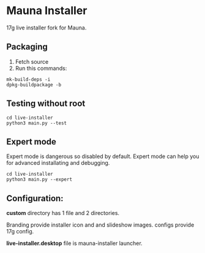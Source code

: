 # Mauna Installer
17g live installer fork for Mauna.

## Packaging
1. Fetch source
2. Run this commands:
```shell
mk-build-deps -i
dpkg-buildpackage -b
```

## Testing without root
```shell
cd live-installer
python3 main.py --test
```

## Expert mode
Expert mode is dangerous so disabled by default. Expert mode can help you for advanced installating and debugging.
```shell
cd live-installer
python3 main.py --expert
```

## Configuration:
**custom** directory has 1 file and 2 directories. 

Branding provide installer icon and and slideshow images. configs provide 17g config.

**live-installer.desktop** file is mauna-installer launcher.


